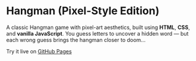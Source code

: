 # Hangman (Pixel-Style Edition)

A classic Hangman game with pixel-art aesthetics, built using **HTML**,
**CSS**, and **vanilla JavaScript**.  You guess letters to uncover a hidden
word — but each wrong guess brings the hangman closer to doom...

Try it live on [GitHub Pages](https://finleyneilson.github.io/hangman-javascript/)
